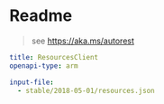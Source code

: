# Readme

> see https://aka.ms/autorest

```yaml
title: ResourcesClient
openapi-type: arm
```

```yaml $(tag) == '2018-05-01'
input-file: 
  - stable/2018-05-01/resources.json
```
